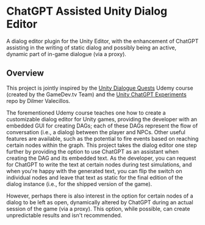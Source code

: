 # ChatGPT Assisted Unity Dialog Editor
A dialog editor plugin for the Unity Editor, with the enhancement of ChatGPT assisting in the writing of static dialog and possibly being an active, dynamic part of in-game dialogue (via a proxy).

## Overview 
This project is jointly inspired by the [Unity Dialogue Quests](https://www.udemy.com/course/unity-dialogue-quests) Udemy course (created by the GameDev.tv Team) and the [Unity ChatGPT Experiments](https://github.com/jaerith/UnityChatGPT) repo by Dilmer Valecillos.  

The forementioned Udemy course teaches one how to create a customizable dialog editor for Unity games, providing the developer with an embedded GUI for creating DAGs; each of these DAGs represent the flow of conversation (i.e., a dialog) between the player and NPCs.  Other useful features are available, such as the potential to fire events based on reaching certain nodes within the graph. 
 This project takes the dialog editor one step further by providing the option to use ChatGPT as an assistant when creating the DAG and its embedded text.  As the developer, you can request for ChatGPT to write the text at certain nodes during test simulations, and when you're happy with the generated text, you can flip the switch on individual nodes and leave that text as static for the final edition of the dialog instance (i.e., for the shipped version of the game).
 
However, perhaps there is also interest in the option for certain nodes of a dialog to be left as open, dynamically altered by ChatGPT during an actual session of the game (via a proxy).  This option, while possible, can create unpredictable results and isn't recommended.
